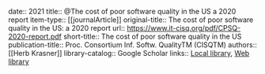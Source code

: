 date:: 2021
title:: @The cost of poor software quality in the US a 2020 report
item-type:: [[journalArticle]]
original-title:: The cost of poor software quality in the US: a 2020 report
url:: https://www.it-cisq.org/pdf/CPSQ-2020-report.pdf
short-title:: The cost of poor software quality in the US
publication-title:: Proc. Consortium Inf. Softw. QualityTM (CISQTM)
authors:: [[Herb Krasner]]
library-catalog:: Google Scholar
links:: [Local library](zotero://select/library/items/UAS395PT), [Web library](https://www.zotero.org/users/6520516/items/UAS395PT)
